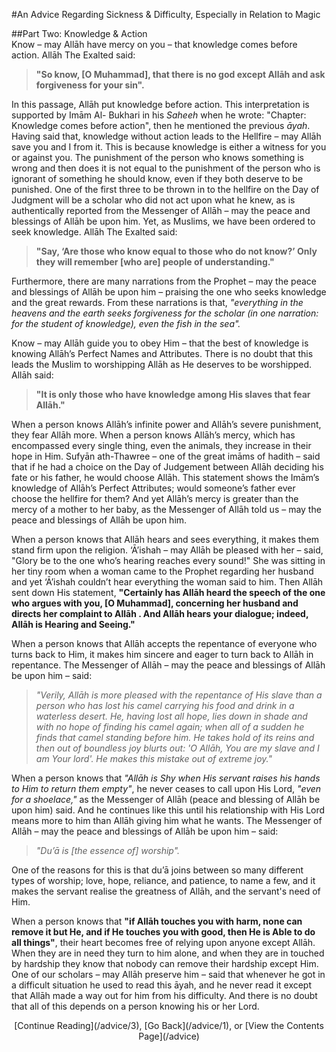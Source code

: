 [title: Advice Part Two: Knowledge & Action - muhammadtim.com]:/
[menu: Advice (2): Knowledge & Action]:/
[path: /advice/2]:/
[alias: /articles/advice/2]:/

#An Advice Regarding Sickness & Difficulty, Especially in Relation to Magic

##Part Two: Knowledge & Action
<br/>
Know – may Allāh have mercy on you – that knowledge comes before action. Allāh The Exalted said:
>**"So know, [O Muhammad], that there is no god except Allāh and ask forgiveness for your sin".**In this passage, Allāh put knowledge before action. This interpretation is supported by Imām Al- Bukhari in his _Saheeh_ when he wrote: "Chapter: Knowledge comes before action", then he mentioned the previous _āyah_. Having said that, knowledge without action leads to the Hellfire – may Allāh save you and I from it. This is because knowledge is either a witness for you or against you. The punishment of the person who knows something is wrong and then does it is not equal to the punishment of the person who is ignorant of something he should know, even if they both deserve to be punished. One of the first three to be thrown in to the hellfire on the Day of Judgment will be a scholar who did not act upon what he knew, as is authentically reported from the Messenger of Allāh – may the peace and blessings of Allāh be upon him. Yet, as Muslims, we have been ordered to seek knowledge. Allāh The Exalted said:
> **"Say, ‘Are those who know equal to those who do not know?’ Only they will remember [who are] people of understanding."** 
Furthermore, there are many narrations from the Prophet – may the peace and blessings of Allāh be upon him – praising the one who seeks knowledge and the great rewards. From these narrations is that, _"everything in the heavens and the earth seeks forgiveness for the scholar (in one narration: for the student of knowledge), even the fish in the sea"._
Know – may Allāh guide you to obey Him – that the best of knowledge is knowing Allāh’s Perfect Names and Attributes. There is no doubt that this leads the Muslim to worshipping Allāh as He deserves to be worshipped. Allāh said:
>**"It is only those who have knowledge among His slaves that fear Allāh."**
When a person knows Allāh’s infinite power and Allāh’s severe punishment, they fear Allāh more. When a person knows Allāh’s mercy, which has encompassed every single thing, even the animals, they increase in their hope in Him. Sufyān ath-Thawree – one of the great imāms of hadith – said that if he had a choice on the Day of Judgement between Allāh deciding his fate or his father, he would choose Allāh. This statement shows the Imām’s knowledge of Allāh’s Perfect Attributes; would someone’s father ever choose the hellfire for them? And yet Allāh’s mercy is greater than the mercy of a mother to her baby, as the Messenger of Allāh told us – may the peace and blessings of Allāh be upon him.
When a person knows that Allāh hears and sees everything, it makes them stand firm upon the religion. ‘Ā’ishah – may Allāh be pleased with her – said, "Glory be to the one who’s hearing reaches every sound!" She was sitting in her tiny room when a woman came to the Prophet regarding her husband and yet ‘Ā’ishah couldn’t hear everything the woman said to him. Then Allāh sent down His statement, **"Certainly has Allāh heard the speech of the one who argues with you, [O Muhammad], concerning her husband and directs her complaint to Allāh . And Allāh hears your dialogue; indeed, Allāh is Hearing and Seeing."**
When a person knows that Allāh accepts the repentance of everyone who turns back to Him, it makes him sincere and eager to turn back to Allāh in repentance. The Messenger of Allāh – may the peace and blessings of Allāh be upon him – said:
>*"Verily, Allāh is more pleased with the repentance of His slave than a person who has lost his camel carrying his food and drink in a waterless desert. He, having lost all hope, lies down in shade and with no hope of finding his camel again; when all of a sudden he finds that camel standing before him. He takes hold of its reins and then out of boundless joy blurts out: 'O Allāh, You are my slave and I am Your lord'. He makes this mistake out of extreme joy."*
When a person knows that *"Allāh is Shy when His servant raises his hands to Him to return them empty"*, he never ceases to call upon His Lord, *"even for a shoelace,"* as the Messenger of Allāh (peace and blessing of Allāh be upon him) said. And he continues like this until his relationship with His Lord means more to him than Allāh giving him what he wants. The Messenger of Allāh – may the peace and blessings of Allāh be upon him – said:
>*"Du’ā is [the essence of] worship".*
 One of the reasons for this is that du’ā joins between so many different types of worship; love, hope, reliance, and patience, to name a few, and it makes the servant realise the greatness of Allāh, and the servant's need of Him.
 When a person knows that **"if Allāh touches you with harm, none can remove it but He, and if He touches you with good, then He is Able to do all things"**, their heart becomes free of relying upon anyone except Allāh. When they are in need they turn to him alone, and when they are in touched by hardship they know that nobody can remove their hardship except Him. One of our scholars – may Allāh preserve him – said that whenever he got in a difficult situation he used to read this āyah, and he never read it except that Allāh made a way out for him from his difficulty. And there is no doubt that all of this depends on a person knowing his or her Lord.
<p style="text-align:center">[Continue Reading](/advice/3), [Go Back](/advice/1), or [View the Contents Page](/advice)

